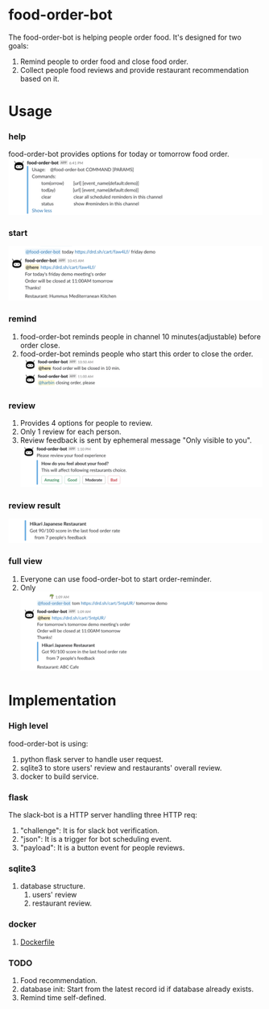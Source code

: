 # food-order-bot
The food-order-bot is helping people order food. It's designed for two goals:
1. Remind people to order food and close food order.
2. Collect people food reviews and provide restaurant recommendation based on it.

# Usage
### help  
food-order-bot provides options for today or tomorrow food order.
![](img/help.png)
### start
![](img/order.png)
### remind
1. food-order-bot reminds people in channel 10 minutes(adjustable) before order close.
2. food-order-bot reminds people who start this order to close the order.
![](img/reminder.png)
### review
1. Provides 4 options for people to review.
2. Only 1 review for each person.
3. Review feedback is sent by ephemeral message "Only visible to you".
![](img/rate.png)
### review result
![](img/review.png)
### full view
1. Everyone can use food-order-bot to start order-reminder.
2. Only
![](img/full.png)
# Implementation
### High level
food-order-bot is using: 
1. python flask server to handle user request.
2. sqlite3 to store users' review and restaurants' overall review.
3. docker to build service.
### flask
The slack-bot is a HTTP server handling three HTTP req:
1. "challenge": It is for slack bot verification.
2. "json": It is a trigger for bot scheduling event.
3. "payload": It is a button event for people reviews.
### sqlite3
1. database structure.
    1. users' review
    2. restaurant review.
### docker
1. [Dockerfile](Dockerfile)


### TODO
1. Food recommendation.
2. database init: Start from the latest record id if database already exists. 
3. Remind time self-defined.

